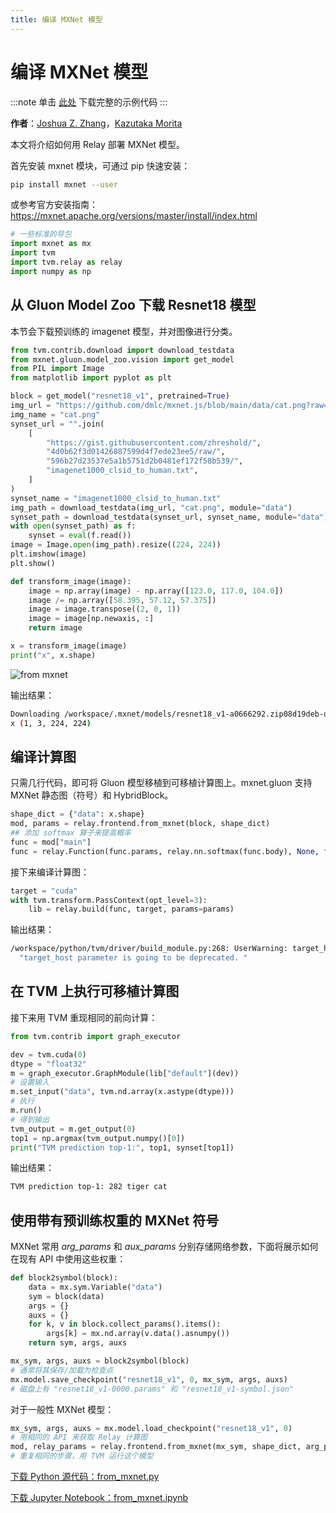 ```yaml
---
title: 编译 MXNet 模型
---
```


# 编译 MXNet 模型

:::note
单击 [此处](https://tvm.apache.org/docs/how_to/compile_models/from_mxnet.html#sphx-glr-download-how-to-compile-models-from-mxnet-py) 下载完整的示例代码
:::

**作者**：[Joshua Z. Zhang](https://zhreshold.github.io/)，[Kazutaka Morita](https://github.com/kazum)

本文将介绍如何用 Relay 部署 MXNet 模型。

首先安装 mxnet 模块，可通过 pip 快速安装：

``` bash
pip install mxnet --user
```

或参考官方安装指南：https://mxnet.apache.org/versions/master/install/index.html

``` python
# 一些标准的导包
import mxnet as mx
import tvm
import tvm.relay as relay
import numpy as np
```

## 从 Gluon Model Zoo 下载 Resnet18 模型

本节会下载预训练的 imagenet 模型，并对图像进行分类。

``` python
from tvm.contrib.download import download_testdata
from mxnet.gluon.model_zoo.vision import get_model
from PIL import Image
from matplotlib import pyplot as plt

block = get_model("resnet18_v1", pretrained=True)
img_url = "https://github.com/dmlc/mxnet.js/blob/main/data/cat.png?raw=true"
img_name = "cat.png"
synset_url = "".join(
    [
        "https://gist.githubusercontent.com/zhreshold/",
        "4d0b62f3d01426887599d4f7ede23ee5/raw/",
        "596b27d23537e5a1b5751d2b0481ef172f58b539/",
        "imagenet1000_clsid_to_human.txt",
    ]
)
synset_name = "imagenet1000_clsid_to_human.txt"
img_path = download_testdata(img_url, "cat.png", module="data")
synset_path = download_testdata(synset_url, synset_name, module="data")
with open(synset_path) as f:
    synset = eval(f.read())
image = Image.open(img_path).resize((224, 224))
plt.imshow(image)
plt.show()

def transform_image(image):
    image = np.array(image) - np.array([123.0, 117.0, 104.0])
    image /= np.array([58.395, 57.12, 57.375])
    image = image.transpose((2, 0, 1))
    image = image[np.newaxis, :]
    return image

x = transform_image(image)
print("x", x.shape)
```

 ![from mxnet](https://tvm.apache.org/docs/_images/sphx_glr_from_mxnet_001.png)

输出结果：

``` bash
Downloading /workspace/.mxnet/models/resnet18_v1-a0666292.zip08d19deb-ddbf-4120-9643-fcfab19e7541 from https://apache-mxnet.s3-accelerate.dualstack.amazonaws.com/gluon/models/resnet18_v1-a0666292.zip...
x (1, 3, 224, 224)
```

## 编译计算图

只需几行代码，即可将 Gluon 模型移植到可移植计算图上。mxnet.gluon 支持 MXNet 静态图（符号）和 HybridBlock。

``` python
shape_dict = {"data": x.shape}
mod, params = relay.frontend.from_mxnet(block, shape_dict)
## 添加 softmax 算子来提高概率
func = mod["main"]
func = relay.Function(func.params, relay.nn.softmax(func.body), None, func.type_params, func.attrs)
```

接下来编译计算图：

``` python
target = "cuda"
with tvm.transform.PassContext(opt_level=3):
    lib = relay.build(func, target, params=params)
```

输出结果：

``` bash
/workspace/python/tvm/driver/build_module.py:268: UserWarning: target_host parameter is going to be deprecated. Please pass in tvm.target.Target(target, host=target_host) instead.
  "target_host parameter is going to be deprecated. "
```

## 在 TVM 上执行可移植计算图

接下来用 TVM 重现相同的前向计算：

``` python
from tvm.contrib import graph_executor

dev = tvm.cuda(0)
dtype = "float32"
m = graph_executor.GraphModule(lib["default"](dev))
# 设置输入
m.set_input("data", tvm.nd.array(x.astype(dtype)))
# 执行
m.run()
# 得到输出
tvm_output = m.get_output(0)
top1 = np.argmax(tvm_output.numpy()[0])
print("TVM prediction top-1:", top1, synset[top1])
```

输出结果：

``` bash
TVM prediction top-1: 282 tiger cat
```

## 使用带有预训练权重的 MXNet 符号

MXNet 常用 *arg_params* 和 *aux_params* 分别存储网络参数，下面将展示如何在现有 API 中使用这些权重：

``` python
def block2symbol(block):
    data = mx.sym.Variable("data")
    sym = block(data)
    args = {}
    auxs = {}
    for k, v in block.collect_params().items():
        args[k] = mx.nd.array(v.data().asnumpy())
    return sym, args, auxs

mx_sym, args, auxs = block2symbol(block)
# 通常将其保存/加载为检查点
mx.model.save_checkpoint("resnet18_v1", 0, mx_sym, args, auxs)
# 磁盘上有 "resnet18_v1-0000.params" 和 "resnet18_v1-symbol.json"
```

对于一般性 MXNet 模型：

``` python
mx_sym, args, auxs = mx.model.load_checkpoint("resnet18_v1", 0)
# 用相同的 API 来获取 Relay 计算图
mod, relay_params = relay.frontend.from_mxnet(mx_sym, shape_dict, arg_params=args, aux_params=auxs)
# 重复相同的步骤，用 TVM 运行这个模型
```

[下载 Python 源代码：from_mxnet.py](https://tvm.apache.org/docs/_downloads/0e2f38fcb1a1fb3e636e5953aa600dee/from_mxnet.py)

[下载 Jupyter Notebook：from_mxnet.ipynb](https://tvm.apache.org/docs/_downloads/4bbcfcce3c35b0b795a42c998ceb3770/from_mxnet.ipynb)